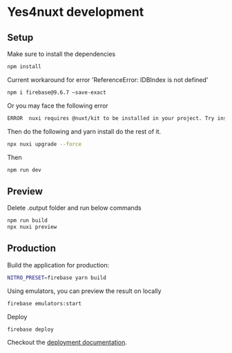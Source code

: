 # Yes4nuxt development

## Setup

Make sure to install the dependencies

```bash
npm install
```

Current workaround for error 'ReferenceError: IDBIndex is not defined'

```bash
npm i firebase@9.6.7 —save-exact
```

Or you may face the following error

```bash
ERROR  nuxi requires @nuxt/kit to be installed in your project. Try installing nuxt3 or @nuxt/bridge first.  
```

Then do the following and yarn install do the rest of it.

```bash
npx nuxi upgrade --force
```

Then

```bash
npm run dev
```

## Preview

Delete .output folder and run below commands

```bash
npm run build
npx nuxi preview
```

## Production

Build the application for production:

```bash
NITRO_PRESET=firebase yarn build
```

Using emulators, you can preview the result on locally
```bash
firebase emulators:start 
```

Deploy
```bash
firebase deploy
```

Checkout the [deployment documentation](https://v3.nuxtjs.org/docs/deployment).